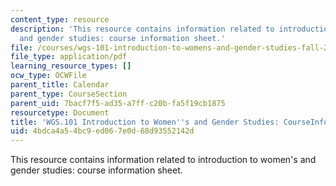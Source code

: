```yaml
---
content_type: resource
description: 'This resource contains information related to introduction to women''s
  and gender studies: course information sheet.'
file: /courses/wgs-101-introduction-to-womens-and-gender-studies-fall-2014/4bdca4a54bc9ed067e0d68d93552142d_MITWGS_101F14_InfoSheet.pdf
file_type: application/pdf
learning_resource_types: []
ocw_type: OCWFile
parent_title: Calendar
parent_type: CourseSection
parent_uid: 7bacf7f5-ad35-a7ff-c20b-fa5f19cb1875
resourcetype: Document
title: 'WGS.101 Introduction to Women''s and Gender Studies: CourseInfoSheet'
uid: 4bdca4a5-4bc9-ed06-7e0d-68d93552142d
---
```

This resource contains information related to introduction to women's and gender studies: course information sheet.

